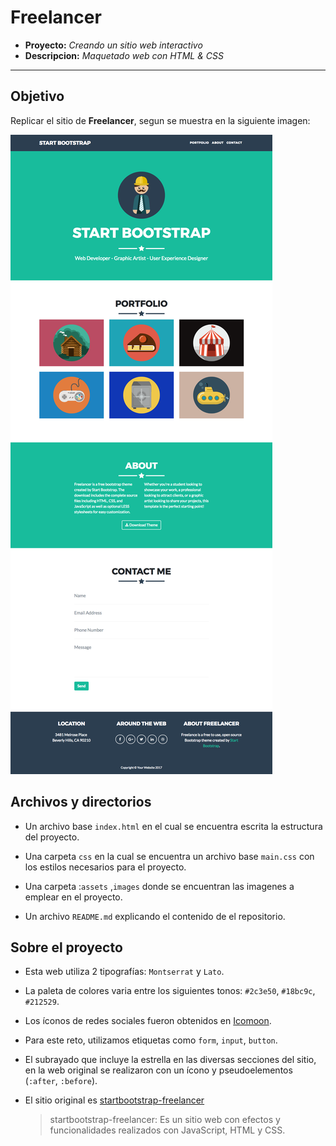 # Freelancer

* **Proyecto:** _Creando un sitio web interactivo_
* **Descripcion:** _Maquetado web con HTML & CSS_

***
## Objetivo

Replicar el sitio de **Freelancer**, segun se muestra en la siguiente imagen:

![Freelancer Website](docs/fullpage.png)

## Archivos y directorios

* Un archivo base `index.html` en el cual se encuentra escrita la
  estructura del proyecto.

* Una carpeta `css` en la cual se encuentra un archivo base `main.css` con los
  estilos necesarios para el proyecto.

* Una carpeta :`assets` ,`images` donde
  se encuentran las imagenes a emplear en el proyecto.

* Un archivo  `README.md` explicando el contenido de el
  repositorio.

## Sobre el proyecto

* Esta web utiliza 2 tipografías: `Montserrat` y `Lato`.

* La paleta de colores varia entre los siguientes tonos: `#2c3e50`, `#18bc9c`,
  `#212529`.

* Los íconos de redes sociales fueron obtenidos en [Icomoon](https://icomoon.io/).

* Para este reto, utilizamos etiquetas como `form`, `input`, `button`.

* El subrayado que incluye la estrella en las diversas secciones del sitio, en
  la web original se realizaron con un ícono y pseudoelementos (`:after`, `:before`).

* El sitio original es [startbootstrap-freelancer](https://blackrockdigital.github.io/startbootstrap-freelancer/)


  > startbootstrap-freelancer: Es un sitio web con efectos y funcionalidades realizados con JavaScript, HTML y CSS.
